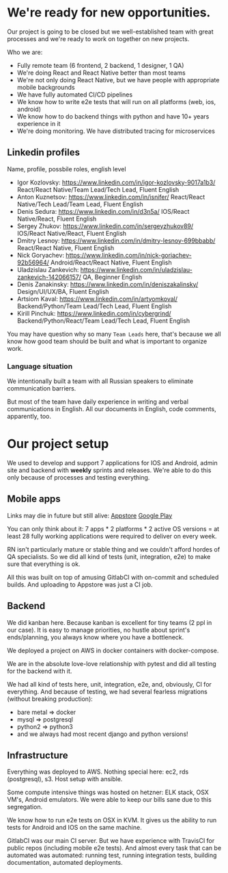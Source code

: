 # We're ready for new opportunities.

Our project is going to be closed but we well-established team with great processes and we're ready to work on together on new projects.

Who we are:

* Fully remote team (6 frontend, 2 backend, 1 designer, 1 QA)
* We're doing React and React Native better than most teams
* We're not only doing React Native, but we have people with appropriate mobile backgrounds
* We have fully automated CI/CD pipelines
* We know how to write e2e tests that will run on all platforms (web, ios, android)
* We know how to do backend things with python and have 10+ years experience in it
* We're doing monitoring. We have distributed tracing for microservices


## Linkedin profiles

Name, profile, possbile roles, english level

* Igor Kozlovsky: https://www.linkedin.com/in/igor-kozlovsky-9017a1b3/ React/React Native/Team Lead/Tech Lead, Fluent English
* Anton Kuznetsov: https://www.linkedin.com/in/isnifer/ React/React Native/Tech Lead/Team Lead, Fluent English
* Denis Sedura: https://www.linkedin.com/in/d3n5a/ IOS/React Native/React, Fluent English
* Sergey Zhukov: https://www.linkedin.com/in/sergeyzhukov89/  IOS/React Native/React, Fluent English
* Dmitry Lesnoy: https://www.linkedin.com/in/dmitry-lesnoy-699bbabb/ React/React Native, Fluent English
* Nick Goryachev: https://www.linkedin.com/in/nick-goriachev-92b56964/ Android/React/React Native, Fluent English
* Uladzislau Zankevich: https://www.linkedin.com/in/uladzislau-zankevich-142066157/ QA, Beginner English
* Denis Zanakinsky: https://www.linkedin.com/in/deniszakalinsky/ Design/UI/UX/BA, Fluent English
* Artsiom Kaval: https://www.linkedin.com/in/artyomkoval/ Backend/Python/Team Lead/Tech Lead, Fluent English
* Kirill Pinchuk: https://www.linkedin.com/in/cybergrind/ Backend/Python/React/Team Lead/Tech Lead, Fluent English


You may have question why so many `Team Leads` here, that's because we all know how good team should be built and what is important to organize work.

### Language situation

We intentionally built a team with all Russian speakers to eliminate communication barriers.

But most of the team have daily experience in writing and verbal communications in English. All our documents in English, code comments, apparently, too.


# Our project setup

We used to develop and support 7 applications for IOS and Android, admin site and backend with **weekly** sprints and releases. We're able to do this only because of processes and testing everything.

## Mobile apps

Links may die in future but still alive:
[Appstore](https://itunes.apple.com/us/app/calvert-woodley/id1325616215mt=8)
[Google Play](https://play.google.com/store/apps/detailsid=com.tipsi.cw&hl=en)


You can only think about it: 7 apps * 2 platforms * 2 active OS versions = at least 28 fully working applications were required to deliver on every week.

RN isn't particularly mature or stable thing and we couldn't afford hordes of QA specialists. So we did all kind of tests (unit, integration, e2e) to make sure that everything is ok.

All this was built on top of amusing GitlabCI with on-commit and scheduled builds. And uploading to Appstore was just a CI job.

## Backend

We did kanban here. Because kanban is excellent for tiny teams (2 ppl in our case). It is easy to manage priorities, no hustle about sprint's ends/planning, you always know where you have a bottleneck.

We deployed a project on AWS in docker containers with docker-compose.

We are in the absolute love-love relationship with pytest and did all testing for the backend with it.

We had all kind of tests here, unit, integration, e2e, and, obviously, CI for everything. And because of testing, we had several fearless migrations (without breaking production):

* bare metal => docker
* mysql => postgresql
* python2 => python3
* and we always had most recent django and python versions!


## Infrastructure

Everything was deployed to AWS. Nothing special here: ec2, rds (postgresql), s3. Host setup with ansible.

Some compute intensive things was hosted on hetzner: ELK stack, OSX VM's, Android emulators. We were able to keep our bills sane due to this segregation.

We know how to run e2e tests on OSX in KVM. It gives us the ability to run tests for Android and IOS on the same machine.

GitlabCI was our main CI server. But we have experience with TravisCI for public repos (including mobile e2e tests). And almost every task that can be automated was automated: running test, running integration tests, building documentation, automated deployments.
